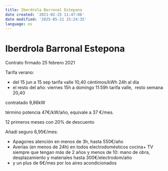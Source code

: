 ```yaml
---
title: Iberdrola Barronal Estepona
date created: '2021-02-25 11:47:06'
date modified: '2025-05-21 15:24:35'
language: es
---
```



# Iberdrola Barronal Estepona

Contrato firmado 25 febrero 2021

Tarifa verano:

* del 15 jun a 15 sep tarifa valle 10,40 céntimos/kWh 24h al día
* el resto del año: viernes 15h a domingo 11:59h tarifa valle,  resto semana 20,40

contratado 9,86kW

término potencia 47€/kW/año, equivale a 37 €/mes.

12 primeros meses con 20% de descuento

Añadí seguro 6,95€/mes:

* Apagones atención en menos de 3h, hasta 550€/año
* Averías (en menos de 24h) en todos electrodomésticos cocina+ TV siempre que tengan más de 2 años y menos de 10: mano de obra, desplazamiento y materiales hasta 300€/electrodom/año
* y un plus de 6€/mes por los aires acondicionados
